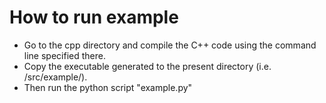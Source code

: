 # How to run example
- Go to the cpp directory and compile the C++ code using the command line specified there.
- Copy the executable generated to the present directory (i.e. /src/example/).
- Then run the python script "example.py"
